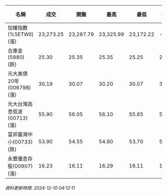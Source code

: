 | 名稱 | 成交 | 開盤 | 最高 | 最低 | 均價 | 成交金額(億) | 昨收 | 漲跌幅 | 漲跌 | 總量 | 昨量 | 振幅 |
| -------- | -------- | -------- | -------- |-------- | -------- | -------- |-------- |-------- |-------- | -------- | -------- |-------- |
|加權指數(%5ETWII) (漲)|23,273.25|23,287.79|23,325.99|23,172.22|-|3,539.82|23,193.27|0.34%|79.98|6,731,805|0|0.66%|
|合庫金(5880) (跌)|25.30|25.35|25.35|25.25|25.31|1.70|25.35|0.20%|0.05|6,708|6,197|0.39%|
|元大美債20年(00679B) (漲)|30.19|30.07|30.20|30.07|30.14|17.58|30.08|0.37%|0.11|58,346|52,617|0.43%|
|元大台灣高息低波(00713) (漲)|55.90|56.05|56.10|55.85|55.94|7.04|55.85|0.09%|0.05|12,587|12,959|0.45%|
|富邦臺灣中小(00733) (跌)|53.90|54.55|54.80|53.70|54.01|0.509|54.55|1.19%|0.65|942|673|2.02%|
|永豐優息存股(00907) (漲)|16.23|16.11|16.29|16.11|16.25|1.02|16.11|0.74%|0.12|6,303|2,259|1.12%|
###### 資料更新時間: 2024-12-10 04:12:11